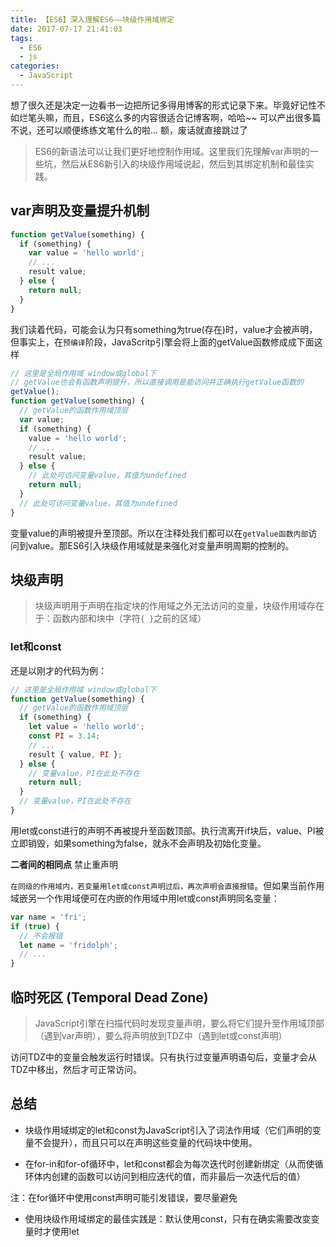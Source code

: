 ```yaml
---
title: 【ES6】深入理解ES6——块级作用域绑定
date: 2017-07-17 21:41:03
tags: 
  - ES6
  - js
categories: 
  - JavaScript
---
```


想了很久还是决定一边看书一边把所记多得用博客的形式记录下来。毕竟好记性不如烂笔头嘛，而且，ES6这么多的内容很适合记博客啊，哈哈~~ 可以产出很多篇不说，还可以顺便练练文笔什么的啦... 额，废话就直接跳过了

> ES6的新语法可以让我们更好地控制作用域。这里我们先理解var声明的一些坑，然后从ES6新引入的块级作用域说起，然后到其绑定机制和最佳实践。

<!-- more -->

## var声明及变量提升机制

```js
function getValue(something) {
  if (something) {
    var value = 'hello world';
    // ...
    result value;
  } else {
    return null;
  }
}
```

我们读着代码，可能会认为只有something为true(存在)时，value才会被声明，但事实上，在`预编译`阶段，JavaScritp引擎会将上面的getValue函数修成成下面这样

```js
// 这里是全局作用域 window或global下
// getValue也会有函数声明提升，所以直接调用是能访问并正确执行getValue函数的
getValue();
function getValue(something) {
  // getValue的函数作用域顶层
  var value;  
  if (something) {
    value = 'hello world';
    // ...
    result value;
  } else {
    // 此处可访问变量value，其值为undefined
    return null;
  }
  // 此处可访问变量value，其值为undefined
}
```

变量value的声明被提升至顶部。所以在注释处我们都可以在`getValue函数内部`访问到value。那ES6引入块级作用域就是来强化对变量声明周期的控制的。

## 块级声明

> 块级声明用于声明在指定块的作用域之外无法访问的变量，块级作用域存在于：函数内部和块中（字符`{ }`之前的区域）

### let和const

还是以刚才的代码为例：

```js
// 这里是全局作用域 window或global下
function getValue(something) {
  // getValue的函数作用域顶层  
  if (something) {
    let value = 'hello world';
    const PI = 3.14;
    // ...
    result { value, PI };
  } else {
    // 变量value，PI在此处不存在
    return null;
  }
  // 变量value，PI在此处不存在
}
```

用let或const进行的声明不再被提升至函数顶部。执行流离开if块后，value、PI被立即销毁，如果something为false，就永不会声明及初始化变量。

**二者间的相同点** 禁止重声明

`在同级的作用域内，若变量用let或const声明过后，再次声明会直接报错`。但如果当前作用域嵌另一个作用域便可在内嵌的作用域中用let或const声明同名变量：

```js
var name = 'fri';
if (true) {
  // 不会报错
  let name = 'fridolph';
  // ...
}
```

## 临时死区 (Temporal Dead Zone)

> JavaScript引擎在扫描代码时发现变量声明，要么将它们提升至作用域顶部（遇到var声明），要么将声明放到TDZ中（遇到let或const声明）

访问TDZ中的变量会触发运行时错误。只有执行过变量声明语句后，变量才会从TDZ中移出，然后才可正常访问。

## 总结

* 块级作用域绑定的let和const为JavaScript引入了词法作用域（它们声明的变量不会提升），而且只可以在声明这些变量的代码块中使用。

* 在for-in和for-of循环中，let和const都会为每次迭代时创建新绑定（从而使循环体内创建的函数可以访问到相应迭代的值，而非最后一次迭代后的值）

注：在for循环中使用const声明可能引发错误，要尽量避免

* 使用块级作用域绑定的最佳实践是：默认使用const，只有在确实需要改变变量时才使用let
